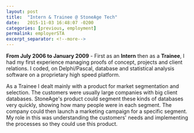 ```yaml
---
layout: post
title:  "Intern & Trainee @ StoneAge Tech"
date:   2015-11-03 16:48:07 -0200
categories: [previous, employment]
permalink: employerSTA
excerpt_separator: <!--more-->
---
```

<b>From July 2006 to January 2009</b> - First as an <b>Intern</b> then as a <b>Trainee</b>, I had my first experience managing proofs of concept, projects and client relations. I coded, on <span class="skill">Delphi/Pascal</span>, database and statistical analysis software on a proprietary high speed platform.

As a Trainee I dealt mainly with a product for market segmentation and selection. The customers were usually large companies with big client databases. StoneAge's product could segment these kinds of databases very quickly, showing how many people were in each segment. The company could then launch a marketing campaign for a specific segment. My role in this was understanding the customers' needs and implementing the processes so they could use this product.
<!--more-->
